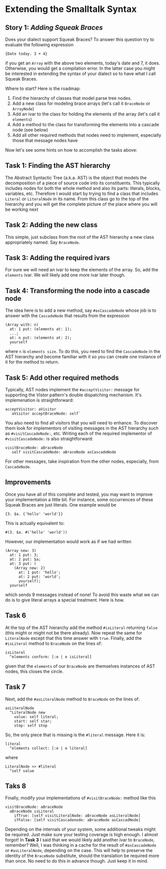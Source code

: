 # Extending the Smalltalk Syntax
**Story 1:** *Adding Squeak Braces*
--

Does your dialect support Squeak Braces? To answer this question try to evaluate the following expression

`{Date today. 3 + 4}`

if you get an `Array` with the above two elements, today's date and 7, it does. Otherwise, you would get a compilation error. In the latter case you might be interested in extending the syntax of your dialect so to have what I call Squeak Braces.

Where to start? Here is the roadmap:

1. Find the hierarchy of classes that model parse tree nodes.
2. Add a new class for modeling brace arrays (let's call it `BraceNode` or `ArrayNode`)
3. Add an ivar to the class for holding the elements of the array (let's call it `elements`)
4. Add a method to the class for transforming the elements into a cascade node (see below)
5. Add all other required methods that nodes need to implement, especially those that message nodes have

Now let's see some hints on how to accomplish the tasks above:

Task 1: Finding the AST hierarchy
--

The Abstract Syntactic Tree (a.k.a. AST) is the object that models the decomposition of a piece of source code into its constituents. This typically includes nodes for both the whole method and also its parts: literals, blocks, variables, etc. Therefore I would start by trying to find a class that includes `Literal` or `LiteralNode` in its name. From this class go to the top of the hierarchy and you will get the complete picture of the place where you will be working next

Task 2: Adding the new class
--

This simple, just subclass from the root of the AST hierarchy a new class appropriately named. Say `BraceNode`.

Task 3: Adding the required ivars
--

For sure we will need an ivar to keep the elements of the array. So, add the `elements` ivar. We will likely add one more ivar later though.

Task 4: Transforming the node into a cascade node
--

The idea here is to add a new method, say `#asCascadeNode` whose job is to answer with the `CascadeNode` that results from the expression

```
(Array with: n)
  at: 1 put: (elements at: 1);
  ...;
  at: n put: (elements at: 2);
  yourself
```

where `n` is `elements size`. To do this, you need to find the `CascadeNode` in the AST hierarchy and become familiar with it so you can create one instance of it for the method to return.

Task 5: Add other required methods
--

Typically, AST nodes implement the `#acceptVisitor:` message for supporting the *Vistor* pattern's double dispatching mechanism. It's implemenation is straightforward:

```
acceptVisitor: aVisitor
   aVisitor acceptBraceNode: self`
```

You also need to find all visitors that you will need to enhance. To discover them look for implementors of visiting messages in the AST hierarchy such as `#visitCascadeNode:`, etc. Writing each of the required implementor of `#visitCascadeNode:` is also straightforward:

```
visitBraceNode: aBraceNode
   self visitCascadeNode: aBraceNode asCascadeNode
```

For other messages, take inspiration from the other nodes, especially, from `CascadeNode`.

Improvements
--

Once you have all of this complete and tested, you may want to improve your implementation a little bit. For instance, some occurrences of these Squeak Braces are just literals. One example would be

`{3. $a. {'hello' 'world'}}`

This is actually equivalent to:

`#(3. $a. #('hello' 'world'))`

However, our implementation would work as if we had written

```
(Array new: 3)
  at: 1 put: 3;
  at: 2 put: $a;
  at: 3 put: (
    (Array new: 2)
      at: 1 put: 'hello';
      at: 2 put: 'world';
      yourself);
  yourself
```

which sends 9 messages instead of none! To avoid this waste what we can do is to give literal arrays a special treatment. Here is how.

Task 6
--

At the top of the AST hierarchy add the method `#isLiteral` returning `false` (this might or might not be there already). Now repeat the same for `LiteralNode` except that this time answer with `true`. Finally, add the `#isLiteral` method to `BraceNode` on the lines of:

```
isLiteral
  ^elements conform: [:e | e isLiteral]
```

given that the `elements` of our `BraceNode` are themselves instances of AST nodes, this closes the circle.

Task 7
--

Next, add the `#asLiteralNode` method to `BraceNode` on the lines of:
```
asLiteralNode
  ^LiteralNode new
    value: self literal;
    start: self star;
    stop: self stop
```

So, the only piece that is missing is the `#literal` message. Here it is:

```
literal
  ^elements collect: [:e | e literal]
```

where

```
LiteralNode >> #literal
  ^self value
```

Taks 8
--

Finally, modify your implementations of `#visitBraceNode:` method like this
```
visitBraceNode: aBraceNode
  aBraceNode isLiteral
    ifTrue: [self visitLiteralNode: aBraceNode asLiteralNode]
    ifFalse: [self visitCascadenode: aBraceNode asCascadNode]
```

Depending on the internals of your system, some additional tweaks might be required. Just make sure your testing coverage is high enough. I almost forgot! In **Task 3** I said that we would likely add another ivar to `BraceNode`, remember? Well, I was thinking in a cache for the result of `#asCascadeNode` or `#asLiteralNode`, depending on the case. This will help to preserve the identity of the `BraceNode` substitute, should the translation be required more than once. No need to do this in advance though. Just keep it in mind.
